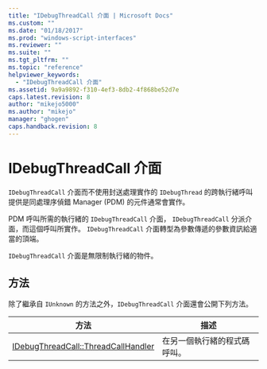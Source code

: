 ```yaml
---
title: "IDebugThreadCall 介面 | Microsoft Docs"
ms.custom: ""
ms.date: "01/18/2017"
ms.prod: "windows-script-interfaces"
ms.reviewer: ""
ms.suite: ""
ms.tgt_pltfrm: ""
ms.topic: "reference"
helpviewer_keywords: 
  - "IDebugThreadCall 介面"
ms.assetid: 9a9a9892-f310-4ef3-8db2-4f868be52d7e
caps.latest.revision: 8
author: "mikejo5000"
ms.author: "mikejo"
manager: "ghogen"
caps.handback.revision: 8
---
```

# IDebugThreadCall 介面
`IDebugThreadCall` 介面而不使用封送處理實作的 `IDebugThread` 的跨執行緒呼叫提供是同處理序偵錯 Manager \(PDM\) 的元件通常會實作。  
  
 PDM 呼叫所需的執行緒的 `IDebugThreadCall` 介面， `IDebugThreadCall` 分派介面，而這個呼叫所實作。  `IDebugThreadCall` 介面轉型為參數傳遞的參數資訊給適當的頂端。  
  
 `IDebugThreadCall` 介面是無限制執行緒的物件。  
  
## 方法  
 除了繼承自 `IUnknown` 的方法之外，`IDebugThreadCall` 介面還會公開下列方法。  
  
|方法|描述|  
|--------|--------|  
|[IDebugThreadCall::ThreadCallHandler](../../winscript/reference/idebugthreadcall-threadcallhandler.md)|在另一個執行緒的程式碼呼叫。|